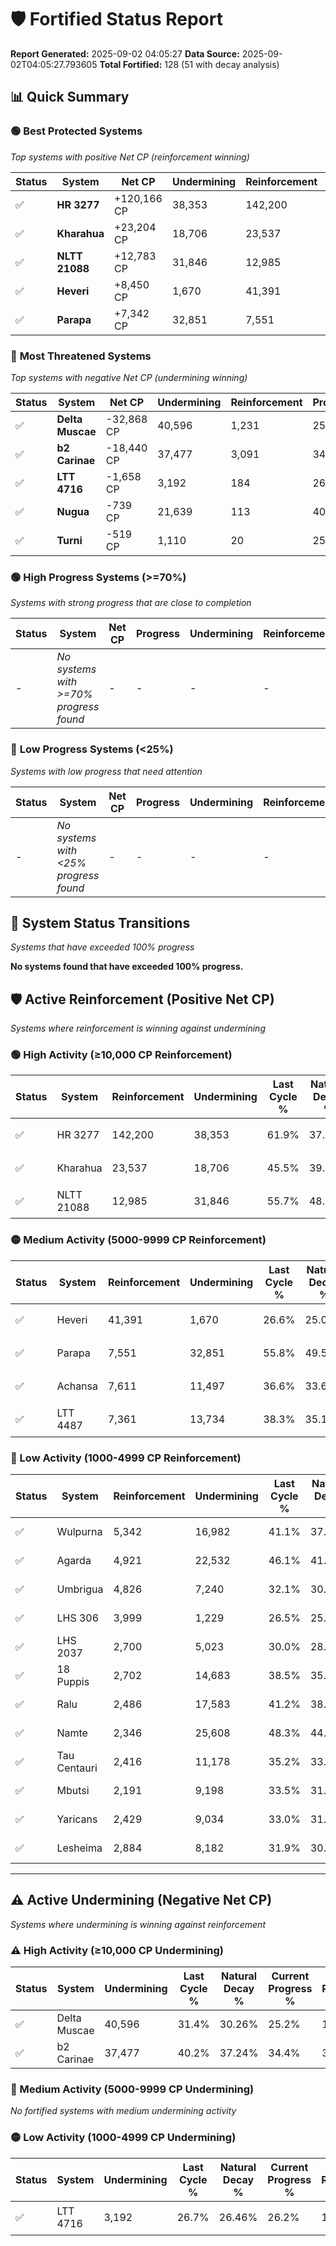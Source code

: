 # 🛡️ Fortified Status Report

**Report Generated:** 2025-09-02 04:05:27
**Data Source:** 2025-09-02T04:05:27.793605
**Total Fortified:** 128 (51 with decay analysis)

## 📊 Quick Summary

### 🟢 **Best Protected Systems**
*Top systems with positive Net CP (reinforcement winning)*

| Status | System | Net CP | Undermining | Reinforcement | Progress |
|--------|--------|--------|-------------|---------------|----------|
| ✅ | **HR 3277** | +120,166 CP | 38,353 | 142,200 | 56.0% |
| ✅ | **Kharahua** | +23,204 CP | 18,706 | 23,537 | 42.6% |
| ✅ | **NLTT 21088** | +12,783 CP | 31,846 | 12,985 | 50.8% |
| ✅ | **Heveri** | +8,450 CP | 1,670 | 41,391 | 26.3% |
| ✅ | **Parapa** | +7,342 CP | 32,851 | 7,551 | 50.7% |

### 🔴 **Most Threatened Systems**
*Top systems with negative Net CP (undermining winning)*

| Status | System | Net CP | Undermining | Reinforcement | Progress |
|--------|--------|--------|-------------|---------------|----------|
| ✅ | **Delta Muscae** | -32,868 CP | 40,596 | 1,231 | 25.2% |
| ✅ | **b2 Carinae** | -18,440 CP | 37,477 | 3,091 | 34.4% |
| ✅ | **LTT 4716** | -1,658 CP | 3,192 | 184 | 26.2% |
| ✅ | **Nugua** | -739 CP | 21,639 | 113 | 40.7% |
| ✅ | **Turni** | -519 CP | 1,110 | 20 | 25.8% |

### 🟢 **High Progress Systems (>=70%)**
*Systems with strong progress that are close to completion*

| Status | System | Net CP | Progress | Undermining | Reinforcement |
|--------|--------|--------|----------|-------------|---------------|
| - | *No systems with >=70% progress found* | - | - | - | - |

### 🔴 **Low Progress Systems (<25%)**
*Systems with low progress that need attention*

| Status | System | Net CP | Progress | Undermining | Reinforcement |
|--------|--------|--------|----------|-------------|---------------|
| - | *No systems with <25% progress found* | - | - | - | - |
## 🔄 System Status Transitions
*Systems that have exceeded 100% progress*

**No systems found that have exceeded 100% progress.**

## 🛡️ Active Reinforcement (Positive Net CP)
*Systems where reinforcement is winning against undermining*

### 🟢 High Activity (≥10,000 CP Reinforcement)

| Status | System | Reinforcement | Undermining | Last Cycle % | Natural Decay % | Current Progress % | Current CP | Net CP | Activity |
|--------|--------|---------------|-------------|--------------|-----------------|-------------------|------------|--------|----------|
| ✅ | HR 3277 | 142,200 | 38,353 | 61.9% | 37.51% | 56.0% | 364,000 | +120,166 | 🟢 High Reinforcement |
| ✅ | Kharahua | 23,537 | 18,706 | 45.5% | 39.03% | 42.6% | 276,900 | +23,204 | 🟢 High Reinforcement |
| ✅ | NLTT 21088 | 12,985 | 31,846 | 55.7% | 48.83% | 50.8% | 330,200 | +12,783 | 🟢 High Reinforcement |

### 🟡 Medium Activity (5000-9999 CP Reinforcement)

| Status | System | Reinforcement | Undermining | Last Cycle % | Natural Decay % | Current Progress % | Current CP | Net CP | Activity |
|--------|--------|---------------|-------------|--------------|-----------------|-------------------|------------|--------|----------|
| ✅ | Heveri | 41,391 | 1,670 | 26.6% | 25.00% | 26.3% | 170,950 | +8,450 | 🟡 Medium Reinforcement |
| ✅ | Parapa | 7,551 | 32,851 | 55.8% | 49.57% | 50.7% | 329,550 | +7,342 | 🟡 Medium Reinforcement |
| ✅ | Achansa | 7,611 | 11,497 | 36.6% | 33.68% | 34.8% | 226,199 | +7,251 | 🟡 Medium Reinforcement |
| ✅ | LTT 4487 | 7,361 | 13,734 | 38.3% | 35.16% | 36.2% | 235,300 | +6,761 | 🟡 Medium Reinforcement |

### 🔴 Low Activity (1000-4999 CP Reinforcement)

| Status | System | Reinforcement | Undermining | Last Cycle % | Natural Decay % | Current Progress % | Current CP | Net CP | Activity |
|--------|--------|---------------|-------------|--------------|-----------------|-------------------|------------|--------|----------|
| ✅ | Wulpurna | 5,342 | 16,982 | 41.1% | 37.73% | 38.5% | 250,250 | +4,979 | 🔵 Low Reinforcement |
| ✅ | Agarda | 4,921 | 22,532 | 46.1% | 41.89% | 42.6% | 276,900 | +4,630 | 🔵 Low Reinforcement |
| ✅ | Umbrigua | 4,826 | 7,240 | 32.1% | 30.35% | 31.0% | 201,500 | +4,212 | 🔵 Low Reinforcement |
| ✅ | LHS 306 | 3,999 | 1,229 | 26.5% | 25.80% | 26.3% | 170,950 | +3,236 | 🔵 Low Reinforcement |
| ✅ | LHS 2037 | 2,700 | 5,023 | 30.0% | 28.85% | 29.2% | 189,800 | +2,270 | 🔵 Low Reinforcement |
| ✅ | 18 Puppis | 2,702 | 14,683 | 38.5% | 35.87% | 36.2% | 235,300 | +2,120 | 🔵 Low Reinforcement |
| ✅ | Ralu | 2,486 | 17,583 | 41.2% | 38.17% | 38.5% | 250,250 | +2,118 | 🔵 Low Reinforcement |
| ✅ | Namte | 2,346 | 25,608 | 48.3% | 44.10% | 44.4% | 288,600 | +1,970 | 🔵 Low Reinforcement |
| ✅ | Tau Centauri | 2,416 | 11,178 | 35.2% | 33.23% | 33.5% | 217,750 | +1,759 | 🔵 Low Reinforcement |
| ✅ | Mbutsi | 2,191 | 9,198 | 33.5% | 31.85% | 32.1% | 208,650 | +1,643 | 🔵 Low Reinforcement |
| ✅ | Yaricans | 2,429 | 9,034 | 33.0% | 31.38% | 31.6% | 205,400 | +1,415 | 🔵 Low Reinforcement |
| ✅ | Lesheima | 2,884 | 8,182 | 31.9% | 30.39% | 30.6% | 198,900 | +1,377 | 🔵 Low Reinforcement |


---

## ⚠️ Active Undermining (Negative Net CP)
*Systems where undermining is winning against reinforcement*

### ⚠️ High Activity (≥10,000 CP Undermining)

| Status | System | Undermining | Last Cycle % | Natural Decay % | Current Progress % | Reinforcement | Current CP | Net CP | Activity |
|--------|--------|-------------|--------------|-----------------|-------------------|---------------|------------|--------|----------|
| ✅ | Delta Muscae | 40,596 | 31.4% | 30.26% | 25.2% | 1,231 | 163,800 | -32,868 | ⚠️ High Undermining |
| ✅ | b2 Carinae | 37,477 | 40.2% | 37.24% | 34.4% | 3,091 | 223,599 | -18,440 | ⚠️ High Undermining |

### 🔶 Medium Activity (5000-9999 CP Undermining)

*No fortified systems with medium undermining activity*

### 🟡 Low Activity (1000-4999 CP Undermining)

| Status | System | Undermining | Last Cycle % | Natural Decay % | Current Progress % | Reinforcement | Current CP | Net CP | Activity |
|--------|--------|-------------|--------------|-----------------|-------------------|---------------|------------|--------|----------|
| ✅ | LTT 4716 | 3,192 | 26.7% | 26.46% | 26.2% | 184 | 170,300 | -1,658 | 🟡 Low Undermining |
